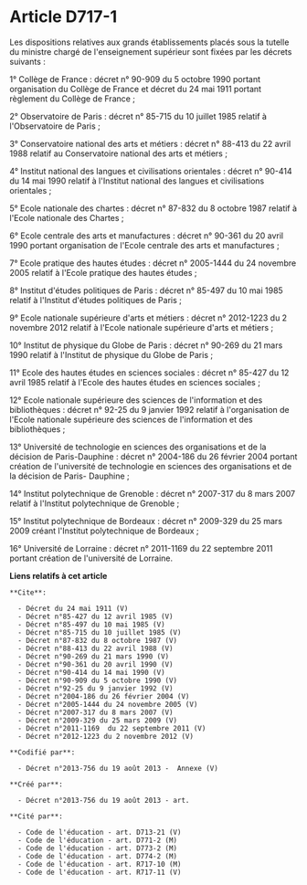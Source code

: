 # Article D717-1

Les dispositions relatives aux grands établissements placés sous la tutelle du ministre chargé de l'enseignement supérieur
sont fixées par les décrets suivants :

1° Collège de France : décret n° 90-909 du 5 octobre 1990 portant organisation du Collège de France et décret du 24 mai 1911
portant règlement du Collège de France ;

2° Observatoire de Paris : décret n° 85-715 du 10 juillet 1985 relatif à l'Observatoire de Paris ;

3° Conservatoire national des arts et métiers : décret n° 88-413 du 22 avril 1988 relatif au Conservatoire national des arts
et métiers ;

4° Institut national des langues et civilisations orientales : décret n° 90-414 du 14 mai 1990 relatif à l'Institut national
des langues et civilisations orientales ;

5° Ecole nationale des chartes : décret n° 87-832 du 8 octobre 1987 relatif à l'Ecole nationale des Chartes ;

6° Ecole centrale des arts et manufactures : décret n° 90-361 du 20 avril 1990 portant organisation de l'Ecole centrale des
arts et manufactures ;

7° Ecole pratique des hautes études : décret n° 2005-1444 du 24 novembre 2005 relatif à l'Ecole pratique des hautes études ;

8° Institut d'études politiques de Paris : décret n° 85-497 du 10 mai 1985 relatif à l'Institut d'études politiques de
Paris ;

9° Ecole nationale supérieure d'arts et métiers : décret n° 2012-1223 du 2 novembre 2012 relatif à l'Ecole nationale
supérieure d'arts et métiers ;

10° Institut de physique du Globe de Paris : décret n° 90-269 du 21 mars 1990 relatif à l'Institut de physique du Globe de
Paris ;

11° Ecole des hautes études en sciences sociales : décret n° 85-427 du 12 avril 1985 relatif à l'Ecole des hautes études en
sciences sociales ;

12° Ecole nationale supérieure des sciences de l'information et des bibliothèques : décret n° 92-25 du 9 janvier 1992 relatif
à l'organisation de l'Ecole nationale supérieure des sciences de l'information et des bibliothèques ;

13° Université de technologie en sciences des organisations et de la décision de Paris-Dauphine : décret n° 2004-186 du 26
février 2004 portant création de l'université de technologie en sciences des organisations et de la décision de Paris-
Dauphine ;

14° Institut polytechnique de Grenoble : décret n° 2007-317 du 8 mars 2007 relatif à l'Institut polytechnique de Grenoble ;

15° Institut polytechnique de Bordeaux : décret n° 2009-329 du 25 mars 2009 créant l'Institut polytechnique de Bordeaux ;

16° Université de Lorraine : décret n° 2011-1169 du 22 septembre 2011 portant création de l'université de Lorraine.

**Liens relatifs à cet article**

	**Cite**:

	  - Décret du 24 mai 1911 (V)
	  - Décret n°85-427 du 12 avril 1985 (V)
	  - Décret n°85-497 du 10 mai 1985 (V)
	  - Décret n°85-715 du 10 juillet 1985 (V)
	  - Décret n°87-832 du 8 octobre 1987 (V)
	  - Décret n°88-413 du 22 avril 1988 (V)
	  - Décret n°90-269 du 21 mars 1990 (V)
	  - Décret n°90-361 du 20 avril 1990 (V)
	  - Décret n°90-414 du 14 mai 1990 (V)
	  - Décret n°90-909 du 5 octobre 1990 (V)
	  - Décret n°92-25 du 9 janvier 1992 (V)
	  - Décret n°2004-186 du 26 février 2004 (V)
	  - Décret n°2005-1444 du 24 novembre 2005 (V)
	  - Décret n°2007-317 du 8 mars 2007 (V)
	  - Décret n°2009-329 du 25 mars 2009 (V)
	  - Décret n°2011-1169  du 22 septembre 2011 (V)
	  - Décret n°2012-1223 du 2 novembre 2012 (V)

	**Codifié par**:

	  - Décret n°2013-756 du 19 août 2013 -  Annexe (V)

	**Créé par**:

	  - Décret n°2013-756 du 19 août 2013 - art.

	**Cité par**:

	  - Code de l'éducation - art. D713-21 (V)
	  - Code de l'éducation - art. D771-2 (M)
	  - Code de l'éducation - art. D773-2 (M)
	  - Code de l'éducation - art. D774-2 (M)
	  - Code de l'éducation - art. R717-10 (M)
	  - Code de l'éducation - art. R717-11 (V)
